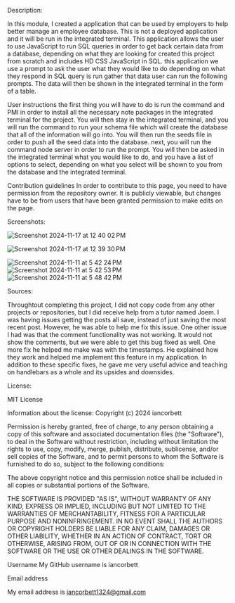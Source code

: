 Description: 

In this module, I created a application that can be used by employers to help better manage an employee database. This is not a deployed application and it will be run in the integrated terminal. This application allows the user to use JavaScript to run SQL queries in order to get back certain data from a database, depending on what they are looking for created this project from scratch and includes HD CSS JavaScript in SQL. this application we use a prompt to ask the user what they would like to do depending on what they respond in SQL query is run gather that data user can run the following prompts. The data will then be shown in the integrated terminal in the form of a table.

User instructions the first thing you will have to do is run the command and PMI in order to install all the necessary note packages in the integrated terminal for the project. You will then stay in the integrated terminal, and you will run the command to run your schema file which will create the database that all of the information will go into. You will then run the seeds file in order to push all the seed data into the database. next, you will run the command node server in order to run the prompt. You will then be asked in the integrated terminal what you would like to do, and you have a list of options to select, depending on what you select will be shown to you from the database and the integrated terminal.

Contribution guidelines In order to contribute to this page, you need to have permission from the repository owner. It is publicly viewable, but changes have to be from users that have been granted permission to make edits on the page.

Screenshots:

![Screenshot 2024-11-17 at 12 40 02 PM](https://github.com/user-attachments/assets/478b6602-f056-42ed-bead-75660377561d)

![Screenshot 2024-11-17 at 12 39 30 PM](https://github.com/user-attachments/assets/34096695-92af-439b-8703-01e9f6b1c2c8)

![Screenshot 2024-11-11 at 5 42 24 PM](https://github.com/user-attachments/assets/3d07ef37-702e-4536-b934-c5b9f4c56e8d)
![Screenshot 2024-11-11 at 5 42 53 PM](https://github.com/user-attachments/assets/b0eb93d1-f367-4aa5-af52-950844e67ef0)
![Screenshot 2024-11-11 at 5 48 42 PM](https://github.com/user-attachments/assets/563f6b5a-5970-4507-a989-4b68dfd96ace)


Sources:

Throughtout completing this project, I did not copy code from any other projects or repositories, but I did receive help from a tutor named Joem. I was having issues getting the posts all save, instead of just saving the most recent post. However, he was able to help me fix this issue. One other issue I had was that the comment functionality was not working. It would not show the comments, but we were able to get this bug fixed as well. One more fix he helped me make was with the timestamps. He explained how they work and helped me implement this feature in my application. In addition to these specific fixes, he gave me very useful advice and teaching on handlebars as a whole and its upsides and downsides.

License:

MIT License

Information about the license: Copyright (c) 2024 iancorbett

Permission is hereby granted, free of charge, to any person obtaining a copy of this software and associated documentation files (the "Software"), to deal in the Software without restriction, including without limitation the rights to use, copy, modify, merge, publish, distribute, sublicense, and/or sell copies of the Software, and to permit persons to whom the Software is furnished to do so, subject to the following conditions:

The above copyright notice and this permission notice shall be included in all copies or substantial portions of the Software.

THE SOFTWARE IS PROVIDED "AS IS", WITHOUT WARRANTY OF ANY KIND, EXPRESS OR IMPLIED, INCLUDING BUT NOT LIMITED TO THE WARRANTIES OF MERCHANTABILITY, FITNESS FOR A PARTICULAR PURPOSE AND NONINFRINGEMENT. IN NO EVENT SHALL THE AUTHORS OR COPYRIGHT HOLDERS BE LIABLE FOR ANY CLAIM, DAMAGES OR OTHER LIABILITY, WHETHER IN AN ACTION OF CONTRACT, TORT OR OTHERWISE, ARISING FROM, OUT OF OR IN CONNECTION WITH THE SOFTWARE OR THE USE OR OTHER DEALINGS IN THE SOFTWARE.

Username My GitHub username is iancorbett

Email address

My email address is iancorbett1324@gmail.com
